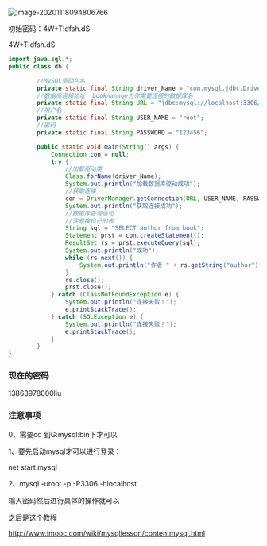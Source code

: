 ![image-20201118094806766](C:\Users\kumi\AppData\Roaming\Typora\typora-user-images\image-20201118094806766.png)

初始密码：4W+T!dfsh.dS



4W+T!dfsh.dS



```java
import java.sql.*;
public class db {

        //MySQL驱动包名
        private static final String driver_Name = "com.mysql.jdbc.Driver";
        //数据库连接地址  booknanage为你需要连接的数据库名
        private static final String URL = "jdbc:mysql://localhost:3306/bookmanage?serverTimezone=GMT";
        //用户名
        private static final String USER_NAME = "root";
        //密码
        private static final String PASSWORD = "123456";

        public static void main(String[] args) {
            Connection con = null;
            try {
                //加载驱动类
                Class.forName(driver_Name);
                System.out.println("加载数据库驱动成功");
                //获取连接
                con = DriverManager.getConnection(URL, USER_NAME, PASSWORD);
                System.out.println("获取连接成功");
                //数据库查询语句
                //注意换自己的表
                String sql = "SELECT author from book";
                Statement prst = con.createStatement();
                ResultSet rs = prst.executeQuery(sql);
                System.out.println("成功");
                while (rs.next()) {
                    System.out.println("作者 " + rs.getString("author"));
                }
                rs.close();
                prst.close();
            } catch (ClassNotFoundException e) {
                System.out.println("连接失败！");
                e.printStackTrace();
            } catch (SQLException e) {
                System.out.println("连接失败！");
                e.printStackTrace();
            }
        }
}


```



### 现在的密码

13863978000liu

### 注意事项

0、需要cd 到G:mysql:bin下才可以

1、要先启动mysql才可以进行登录：

net start mysql 

2、mysql -uroot -p -P3306 -hlocalhost

输入密码然后进行具体的操作就可以



之后是这个教程

http://www.imooc.com/wiki/mysqllesson/contentmysql.html

